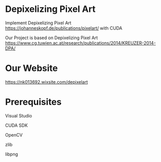 # Depixelizing Pixel Art
Implement Depixelizing Pixel Art https://johanneskopf.de/publications/pixelart/ with CUDA

Our Project is based on Depixelizing Pixel Art https://www.cg.tuwien.ac.at/research/publications/2014/KREUZER-2014-DPA/
# Our Website
https://nk013692.wixsite.com/depixelart
# Prerequisites
  Visual Studio
  
  CUDA SDK
  
  OpenCV
  
   zlib
   
   libpng
